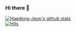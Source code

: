### Hi there 👋
[![Haedong-Jeon's github stats](https://github-readme-stats.vercel.app/api?username=Haedong-Jeon)](https://github.com/Haedong-Jeon/github-readme-stats)     
[![Hits](https://hits.seeyoufarm.com/api/count/incr/badge.svg?url=https%3A%2F%2Fgithub.com%2FHaedong-Jeon%2FHaedong-Jeon&count_bg=%233DA1C8&title_bg=%23555555&icon=&icon_color=%23E7E7E7&title=hits&edge_flat=false)](https://hits.seeyoufarm.com) 

